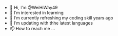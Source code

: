 - 👋 Hi, I’m @WeiHiWay49
- 👀 I’m interested in learning 
- 🌱 I’m currently refreshing my coding skill years ago
- 💞️ I’m updating with thhe latest languages 
- 📫 How to reach me ...

<!---
WeiHiWay49/WeiHiWay49 is a ✨ special ✨ repository because its `README.md` (this file) appears on your GitHub profile.
You can click the Preview link to take a look at your changes.
--->
